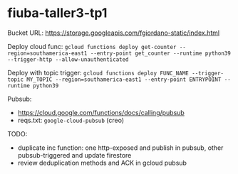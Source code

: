 # fiuba-taller3-tp1

Bucket URL: https://storage.googleapis.com/fgiordano-static/index.html

Deploy cloud func: `gcloud functions deploy get-counter --region=southamerica-east1 --entry-point get_counter --runtime python39 --trigger-http --allow-unauthenticated`

Deploy with topic trigger: `gcloud functions deploy FUNC_NAME --trigger-topic MY_TOPIC --region=southamerica-east1 --entry-point ENTRYPOINT --runtime python39`

Pubsub:
- https://cloud.google.com/functions/docs/calling/pubsub
- reqs.txt: `google-cloud-pubsub` (creo)

TODO:
- duplicate inc function: one http-exposed and publish in pubsub, other pubsub-triggered and update firestore
- review deduplication methods and ACK in gcloud pubsub